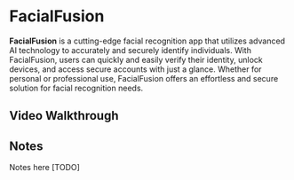 # FacialFusion

**FacialFusion** is a cutting-edge facial recognition app that utilizes advanced AI technology to accurately and securely identify individuals. With FacialFusion, users can quickly and easily verify their identity, unlock devices, and access secure accounts with just a glance. Whether for personal or professional use, FacialFusion offers an effortless and secure solution for facial recognition needs.


## Video Walkthrough


## Notes

Notes here [TODO]